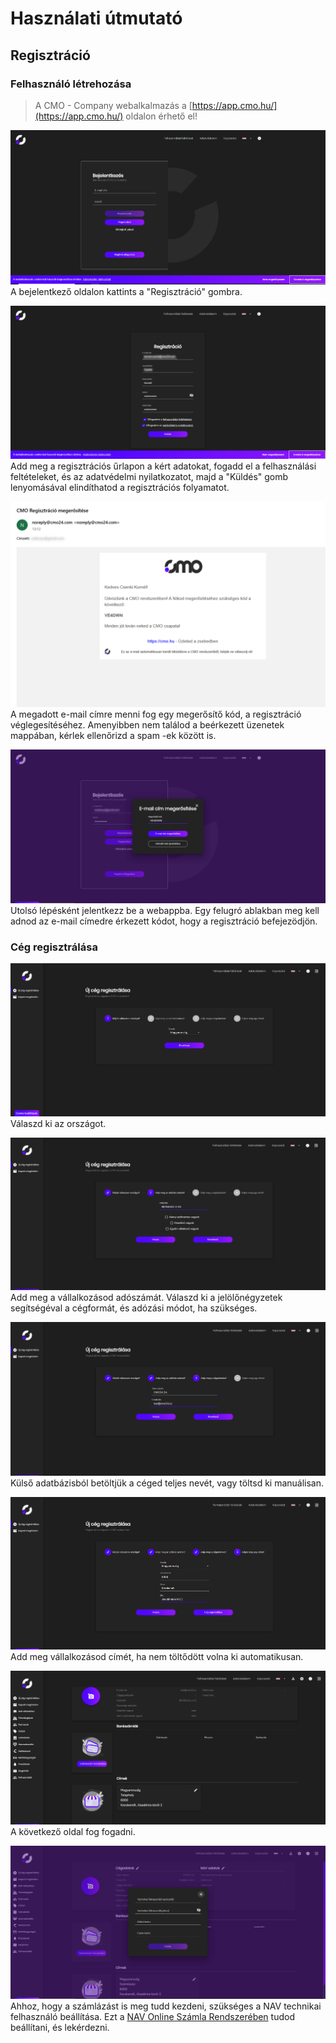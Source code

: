 # Használati útmutató

## Regisztráció

### Felhasználó létrehozása

<div class="felhasznaló-letrehozasa">

> A CMO - Company webalkalmazás a [https://app.cmo.hu/](https://app.cmo.hu/) oldalon érhető el!

![CMO - Company felhasználó regisztrálása](../_media/webapp/felhasznalo-reg/1.PNG)
A bejelentkező oldalon kattints a "Regisztráció" gombra.

![CMO - Company felhasználó regisztrálása](../_media/webapp/felhasznalo-reg/2.PNG)
Add meg a regisztrációs űrlapon a kért adatokat, fogadd el a felhasználási feltételeket, és az adatvédelmi nyilatkozatot, majd a "Küldés" gomb lenyomásával elindíthatod a regisztrációs folyamatot.

![CMO - Company felhasználó regisztrálása](../_media/webapp/felhasznalo-reg/3.PNG)
A megadott e-mail címre menni fog egy megerősítő kód, a regisztráció véglegesítéséhez. 
Amenyibben nem találod a beérkezett üzenetek mappában, kérlek ellenőrizd a spam -ek között is.

![CMO - Company felhasználó regisztrálása](../_media/webapp/felhasznalo-reg/4.PNG)
Utolsó lépésként jelentkezz be a webappba. Egy felugró ablakban meg kell adnod az e-mail címedre érkezett kódot, hogy a regisztráció befejezödjön.

</div>

### Cég regisztrálása

<div class="felhasznaló-letrehozasa">

![CMO - Company cég létrehozása](../_media/webapp/ceg-reg/5.PNG)
Válaszd ki az országot.

![CMO - Company cég létrehozása](../_media/webapp/ceg-reg/6.PNG)
Add meg a vállalkozásod adószámát. Válaszd ki a jelölőnégyzetek segítségéval a cégformát, és adózási módot, ha szükséges.

![CMO - Company cég létrehozása](../_media/webapp/ceg-reg/7.PNG)
Külső adatbázisból betöltjük a céged teljes nevét, vagy töltsd ki manuálisan.

![CMO - Company cég létrehozása](../_media/webapp/ceg-reg/8.PNG)
Add meg vállalkozásod címét, ha nem töltődött volna ki automatikusan.

![CMO - Company cég létrehozása](../_media/webapp/ceg-reg/9.PNG)
A következő oldal fog fogadni.

![CMO - Company cég létrehozása](../_media/webapp/ceg-reg/10.PNG)
Ahhoz, hogy a számlázást is meg tudd kezdeni, szükséges a NAV technikai felhasználó beállítása. Ezt a [NAV Online Számla Rendszerében](https://onlineszamla.nav.gov.hu/home) tudod beállítani, és lekérdezni.

</div>